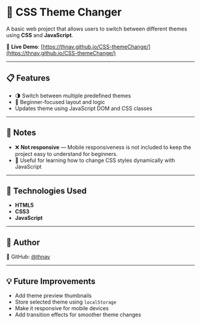 # 🎨 CSS Theme Changer

A basic web project that allows users to switch between different themes using **CSS** and **JavaScript**.

🔗 **Live Demo**: [https://thnav.github.io/CSS-themeChange/](https://thnav.github.io/CSS-themeChange/)

---

## 📋 Features

- 🌗 Switch between multiple predefined themes  
- 🎯 Beginner-focused layout and logic  
- Updates theme using JavaScript DOM and CSS classes

---

## 🚧 Notes

- ❌ **Not responsive** — Mobile responsiveness is not included to keep the project easy to understand for beginners.
- 🧠 Useful for learning how to change CSS styles dynamically with JavaScript

---

## 📁 Technologies Used

- **HTML5**
- **CSS3**
- **JavaScript**

---

## 📌 Author

🔗 GitHub: [@thnav](https://github.com/thnav)

---

## 💡 Future Improvements

- Add theme preview thumbnails  
- Store selected theme using `localStorage`  
- Make it responsive for mobile devices  
- Add transition effects for smoother theme changes
